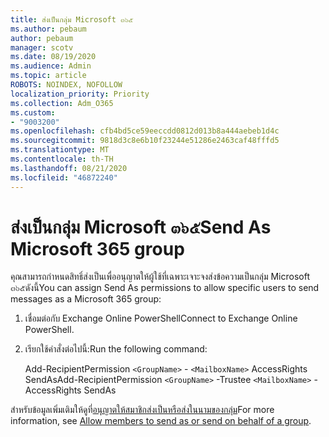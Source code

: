 ```yaml
---
title: ส่งเป็นกลุ่ม Microsoft ๓๖๕
ms.author: pebaum
author: pebaum
manager: scotv
ms.date: 08/19/2020
ms.audience: Admin
ms.topic: article
ROBOTS: NOINDEX, NOFOLLOW
localization_priority: Priority
ms.collection: Adm_O365
ms.custom:
- "9003200"
ms.openlocfilehash: cfb4bd5ce59eeccdd0812d013b8a444aebeb1d4c
ms.sourcegitcommit: 9818d3c8e6b10f23244e51286e2463caf48fffd5
ms.translationtype: MT
ms.contentlocale: th-TH
ms.lasthandoff: 08/21/2020
ms.locfileid: "46872240"
---
```

# <a name="send-as-microsoft-365-group"></a><span data-ttu-id="af0d0-102">ส่งเป็นกลุ่ม Microsoft ๓๖๕</span><span class="sxs-lookup"><span data-stu-id="af0d0-102">Send As Microsoft 365 group</span></span>

<span data-ttu-id="af0d0-103">คุณสามารถกำหนดสิทธิ์ส่งเป็นเพื่ออนุญาตให้ผู้ใช้ที่เฉพาะเจาะจงส่งข้อความเป็นกลุ่ม Microsoft ๓๖๕ดังนี้</span><span class="sxs-lookup"><span data-stu-id="af0d0-103">You can assign Send As permissions to allow specific users to send messages as a Microsoft 365 group:</span></span>  

1. <span data-ttu-id="af0d0-104">เชื่อมต่อกับ Exchange Online PowerShell</span><span class="sxs-lookup"><span data-stu-id="af0d0-104">Connect to Exchange Online PowerShell.</span></span>  

2. <span data-ttu-id="af0d0-105">เรียกใช้คำสั่งต่อไปนี้:</span><span class="sxs-lookup"><span data-stu-id="af0d0-105">Run the following command:</span></span>  

    <span data-ttu-id="af0d0-106">Add-RecipientPermission `<GroupName>` - `<MailboxName>` AccessRights SendAs</span><span class="sxs-lookup"><span data-stu-id="af0d0-106">Add-RecipientPermission `<GroupName>` -Trustee `<MailboxName>` -AccessRights SendAs</span></span>

<span data-ttu-id="af0d0-107">สำหรับข้อมูลเพิ่มเติมให้ดูที่[อนุญาตให้สมาชิกส่งเป็นหรือส่งในนามของกลุ่ม](https://docs.microsoft.com/microsoft-365/admin/create-groups/allow-members-to-send-as-or-send-on-behalf-of-group?view=o365-worldwide)</span><span class="sxs-lookup"><span data-stu-id="af0d0-107">For more information, see [Allow members to send as or send on behalf of a group](https://docs.microsoft.com/microsoft-365/admin/create-groups/allow-members-to-send-as-or-send-on-behalf-of-group?view=o365-worldwide).</span></span>